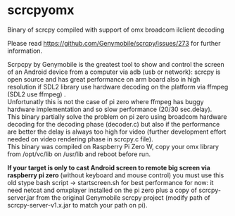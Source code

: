 # scrcpyomx
Binary of scrcpy compiled with support of omx broadcom ilclient decoding

Please read https://github.com/Genymobile/scrcpy/issues/273 for further information.

Scrpcpy by Genymobile is the greatest tool  to show  and control the screen of an Android device from a computer via adb (usb
or network): scrcpy is open source and has great performance on arm board also in high resolution if SDL2 library
use hardware decoding on the platform via ffmpeg (SDL2 use ffmpeg) .</br>
Unfortunatly this is not the case of pi zero where ffmpeg has buggy hardware implementation and so slow performance (20/30 sec.delay).</br>
This binary partially solve the problem on pi zero using broadcom hardware decoding for the decoding phase (decoder.c) but
also if the performance are better the delay is always too high for video (further development effort needed on video
rendering phase in scrcpy.c file).</br>
This binary was compiled on Raspberry Pi Zero W, copy your omx library from /opt/vc/lib on /usr/lib and reboot before run.

<b>If your target is only to cast Android screen to remote big screen via raspberry pi zero </b> (without keyboard and mouse control) you must use this old stype bash script -> startscreen.sh for best performance for now: it need netcat and omxplayer installed on the pi zero plus a copy of scrcpy-server.jar from the original Genymobile scrcpy project (modify path of scrcpy-server-v1.x.jar to match your path on pi).
